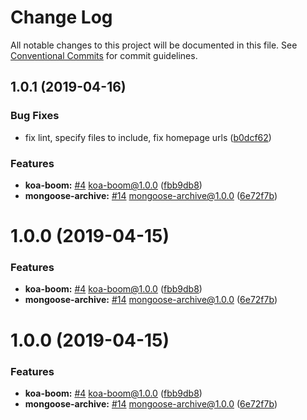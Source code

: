 # Change Log

All notable changes to this project will be documented in this file.
See [Conventional Commits](https://conventionalcommits.org) for commit guidelines.

## 1.0.1 (2019-04-16)


### Bug Fixes

* fix lint, specify files to include, fix homepage urls ([b0dcf62](https://github.com/sigfox/javascript/commit/b0dcf62))


### Features

* **koa-boom:** [#4](https://github.com/sigfox/javascript/issues/4) koa-boom@1.0.0 ([fbb9db8](https://github.com/sigfox/javascript/commit/fbb9db8))
* **mongoose-archive:** [#14](https://github.com/sigfox/javascript/issues/14) mongoose-archive@1.0.0 ([6e72f7b](https://github.com/sigfox/javascript/commit/6e72f7b))





# 1.0.0 (2019-04-15)


### Features

* **koa-boom:** [#4](https://github.com/sigfox/javascript/issues/4) koa-boom@1.0.0 ([fbb9db8](https://github.com/sigfox/javascript/commit/fbb9db8))
* **mongoose-archive:** [#14](https://github.com/sigfox/javascript/issues/14) mongoose-archive@1.0.0 ([6e72f7b](https://github.com/sigfox/javascript/commit/6e72f7b))





# 1.0.0 (2019-04-15)


### Features

* **koa-boom:** [#4](https://github.com/sigfox/javascript/issues/4) koa-boom@1.0.0 ([fbb9db8](https://github.com/sigfox/javascript/commit/fbb9db8))
* **mongoose-archive:** [#14](https://github.com/sigfox/javascript/issues/14) mongoose-archive@1.0.0 ([6e72f7b](https://github.com/sigfox/javascript/commit/6e72f7b))
